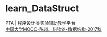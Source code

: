 # learn_DataStruct
PTA | 程序设计类实验辅助教学平台</br>
<a href="https://pintia.cn/problem-sets/900290821590183936/problems">中国大学MOOC-陈越、何钦铭-数据结构-2017秋</a></br>
